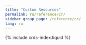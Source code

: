 ```yaml
---
title: "Custom Resources"
permalink: ru/reference/cr/
sidebar_group_page: /reference/cr/    
lang: ru
---
```


{% include crds-index.liquid %}
